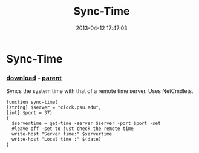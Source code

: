 ﻿---
pid:            4101
poster:         boggers
title:          Sync-Time
date:           2013-04-12 17:47:03
format:         posh
parent:         1121
parent:         1121

---

# Sync-Time

### [download](4101.ps1) - [parent](1121.md)

Syncs the system time with that of a remote time server.  Uses NetCmdlets.

```posh
function sync-time(
[string] $server = "clock.psu.edu",
[int] $port = 37)
{
  $servertime = get-time -server $server -port $port -set
  #leave off -set to just check the remote time
  write-host "Server time:" $servertime 
  write-host "Local time :" $(date)
}
```
